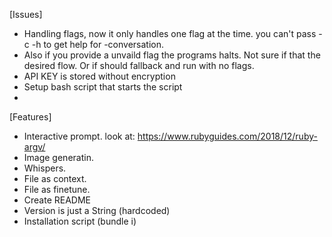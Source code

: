 [Issues]
- Handling flags, now it only handles one flag at the time.
  you can't pass -c -h to get help for -conversation.
- Also if you provide a unvaild flag the programs halts.
  Not sure if that the desired flow. Or if should fallback and run with no flags.
- API KEY is stored without encryption
- Setup bash script that starts the script
- 

[Features]
- Interactive prompt. look at: https://www.rubyguides.com/2018/12/ruby-argv/
- Image generatin.
- Whispers.
- File as context.
- File as finetune.
- Create README
- Version is just a String (hardcoded)
- Installation script (bundle i)

